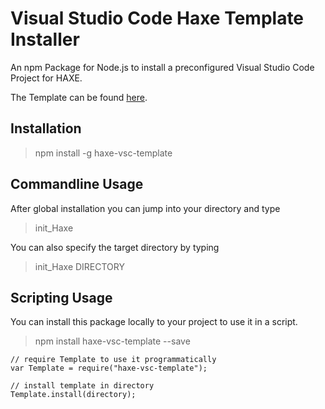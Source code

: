 # Visual Studio Code Haxe Template Installer

An npm Package for Node.js to install a preconfigured Visual Studio Code Project for HAXE.

The Template can be found [here](https://github.com/bricksoft/vsc-haxe-template/). 

## Installation

> npm install -g haxe-vsc-template


## Commandline Usage

After global installation you can jump into your directory and type

> init_Haxe

You can also specify the target directory by typing 

> init_Haxe DIRECTORY


## Scripting Usage

You can install this package locally to your project to use it in a script.

> npm install haxe-vsc-template --save


```nodejs
// require Template to use it programmatically
var Template = require("haxe-vsc-template");

// install template in directory
Template.install(directory);
```